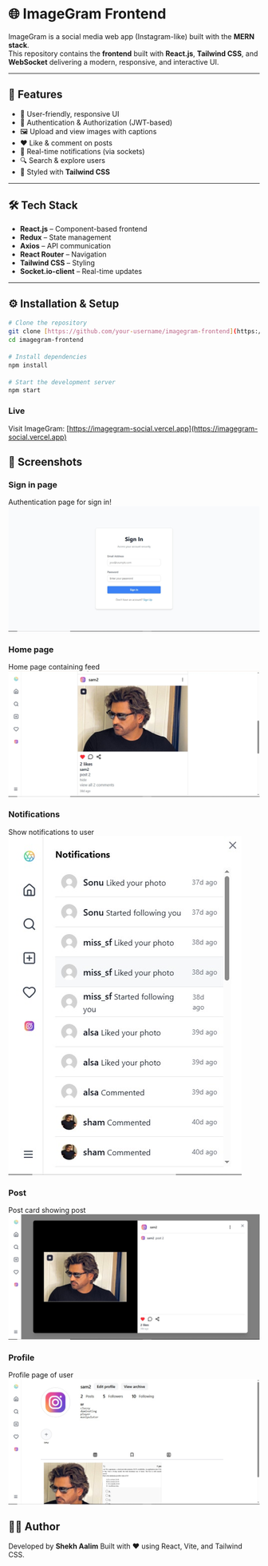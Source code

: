# 🌐 ImageGram Frontend

ImageGram is a social media web app (Instagram-like) built with the **MERN stack**.  
This repository contains the **frontend** built with **React.js**, **Tailwind CSS**, and **WebSocket** delivering a modern, responsive, and interactive UI.

---

## 🚀 Features

- 📱 User-friendly, responsive UI
- 🔐 Authentication & Authorization (JWT-based)
- 🖼️ Upload and view images with captions
- ❤️ Like & comment on posts
- 🔔 Real-time notifications (via sockets)
- 🔍 Search & explore users
- 🎨 Styled with **Tailwind CSS**

---

## 🛠️ Tech Stack

- **React.js** – Component-based frontend
- **Redux** – State management
- **Axios** – API communication
- **React Router** – Navigation
- **Tailwind CSS** – Styling
- **Socket.io-client** – Real-time updates

---

## ⚙️ Installation & Setup

```bash
# Clone the repository
git clone [https://github.com/your-username/imagegram-frontend](https://github.com/sheikh-aleem72/ImageGram-Frontend).git
cd imagegram-frontend

# Install dependencies
npm install

# Start the development server
npm start

```

### Live

Visit ImageGram: [https://imagegram-social.vercel.app](https://imagegram-social.vercel.app)

## 📸 Screenshots

### Sign in page

Authentication page for sign in!
![Signin page](/screenshots/auth.jpg)

### Home page

Home page containing feed
![Home Page](/screenshots/home.jpg)

### Notifications

Show notifications to user
![Notifications](/screenshots/notification.jpg)

### Post

Post card showing post
![Post Card](/screenshots/post.jpg)

### Profile

Profile page of user
![Profile](/screenshots/profile.jpg)

## 🧑‍💻 Author

Developed by **Shekh Aalim**
Built with ❤️ using React, Vite, and Tailwind CSS.

